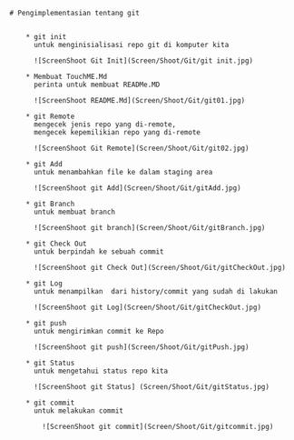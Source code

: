 

    # Pengimplementasian tentang git


        * git init 			
          untuk menginisialisasi repo git di komputer kita 

          ![ScreenShoot Git Init](Screen/Shoot/Git/git init.jpg)

        * Membuat TouchME.Md
          perinta untuk membuat READMe.MD

          ![ScreenShoot README.Md](Screen/Shoot/Git/git01.jpg)

        * git Remote
          mengecek jenis repo yang di-remote,
          mengecek kepemilikian repo yang di-remote

          ![ScreenShoot Git Remote](Screen/Shoot/Git/git02.jpg)

        * git Add
          untuk menambahkan file ke dalam staging area 

          ![ScreenShoot git Add](Screen/Shoot/Git/gitAdd.jpg)

        * git Branch
          untuk membuat branch 

          ![ScreenShoot git branch](Screen/Shoot/Git/gitBranch.jpg)  

        * git Check Out
          untuk berpindah ke sebuah commit

          ![ScreenShoot git Check Out](Screen/Shoot/Git/gitCheckOut.jpg)

        * git Log
          untuk menampilkan  dari history/commit yang sudah di lakukan

          ![ScreenShoot git Log](Screen/Shoot/Git/gitCheckOut.jpg)

        * git push
          untuk mengirimkan commit ke Repo

          ![ScreenShoot git push](Screen/Shoot/Git/gitPush.jpg)

        * git Status
          untuk mengetahui status repo kita

          ![ScreenShoot git Status] (Screen/Shoot/Git/gitStatus.jpg)

        * git commit
          untuk melakukan commit 

            ![ScreenShoot git commit](Screen/Shoot/Git/gitcommit.jpg)

